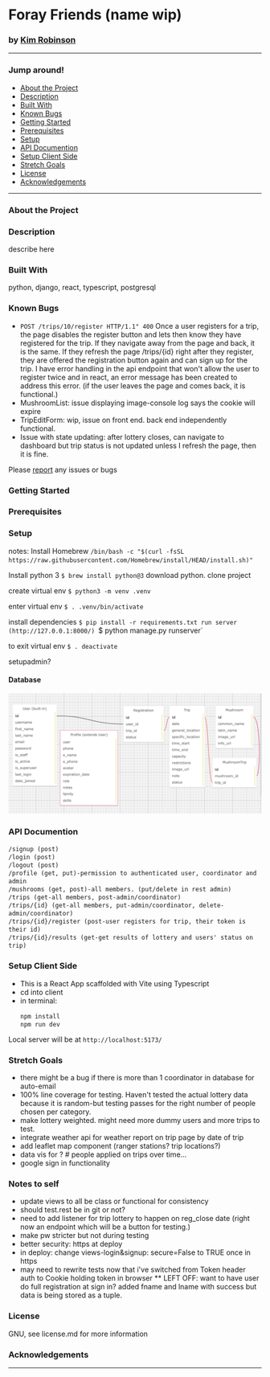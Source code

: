 #  Foray Friends (name wip)
### by [Kim Robinson](https://github.com/kimmykokonut)

---------------------------
### Jump around!
* <a href="#about-the-project">About the Project</a>
* <a href="#description">Description</a>
* <a href="#built-with">Built With</a>
* <a href="#known-bugs">Known Bugs</a>
* <a href="#getting-started">Getting Started</a>
* <a href="#prerequisites">Prerequisites</a>
* <a href="#setup">Setup</a>
* <a href="#api-documentation">API Documention</a>
* <a href="#setup-client-side">Setup Client Side</a>
* <a href="#stretch-goals">Stretch Goals</a>
* <a href="#license">License</a>
* <a href="#acknowledgements">Acknowledgements</a>
---------------------------
### About the Project

### Description
describe here

### Built With
python, django, react, typescript, postgresql

### Known Bugs
* `POST /trips/10/register HTTP/1.1" 400` Once a user registers for a trip, the page disables the register button and lets then know they have registered for the trip.  If they navigate away from the page and back, it is the same.  If they refresh the page /trips/{id} right after they register, they are offered the registration button again and can sign up for the trip.  I have error handling in the api endpoint that won't allow the user to register twice and in react, an error message has been created to address this error. (if the user leaves the page and comes back, it is functional.)
* MushroomList: issue displaying image-console log says the cookie will expire
* TripEditForm: wip, issue on front end. back end independently functional.
* Issue with state updating: after lottery closes, can navigate to dashboard but trip status is not updated unless I refresh the page, then it is fine.

Please [report](https://github.com/kimmykokonut/Capstone/issues) any issues or bugs 


### Getting Started

### Prerequisites

### Setup


notes:
Install Homebrew `/bin/bash -c "$(curl -fsSL https://raw.githubusercontent.com/Homebrew/install/HEAD/install.sh)"`

Install python 3 `$ brew install python@3`
download python.
clone project

create virtual env
`$ python3 -m venv .venv`

enter virtual env
`$ . .venv/bin/activate`

install dependencies
`$ pip install -r requirements.txt
run server (http://127.0.0.1:8000/)
`$ python manage.py runserver`

to exit virtual env
`$ . deactivate`

setupadmin?

#### Database

![Sql Relationship Diagram](./assets/diagrams/sql2.png)


### API Documention

```
/signup (post)
/login (post)
/logout (post)
/profile (get, put)-permission to authenticated user, coordinator and admin
/mushrooms (get, post)-all members. (put/delete in rest admin)
/trips (get-all members, post-admin/coordinator)
/trips/{id} (get-all members, put-admin/coordinator, delete-admin/coordinator)
/trips/{id}/register (post-user registers for trip, their token is their id)
/trips/{id}/results (get-get results of lottery and users' status on trip) 
```

### Setup Client Side
- This is a React App scaffolded with Vite using Typescript
- cd into client
- in terminal: 
  ```
  npm install
  npm run dev  
  ```
Local server will be at  `http://localhost:5173/`

### Stretch Goals

- there might be a bug if there is more than 1 coordinator in database for auto-email
- 100% line coverage for testing.  Haven't tested the actual lottery data because it is random-but testing passes for the right number of people chosen per category.
- make lottery weighted. might need more dummy users and more trips to test.
- integrate weather api for weather report on trip page by date of trip
- add leaflet map component (ranger stations? trip locations?)
- data vis for ? # people applied on trips over time...
- google sign in functionality

### Notes to self
- update views to all be class or functional for consistency
- should test.rest be in git or not?
- need to add listener for trip lottery to happen on reg_close date (right now an endpoint which will be a button for testing.)
- make pw stricter but not during testing
- better security: https at deploy
- in deploy: change views-login&signup: secure=False to TRUE once in https
- may need to rewrite tests now that i've switched from Token header auth to Cookie holding token in browser
** LEFT OFF: want to have user do full registration at sign in? added fname and lname with success but data is being stored as a tuple. 

### License
GNU, see license.md for more information

### Acknowledgements
-----------------------------